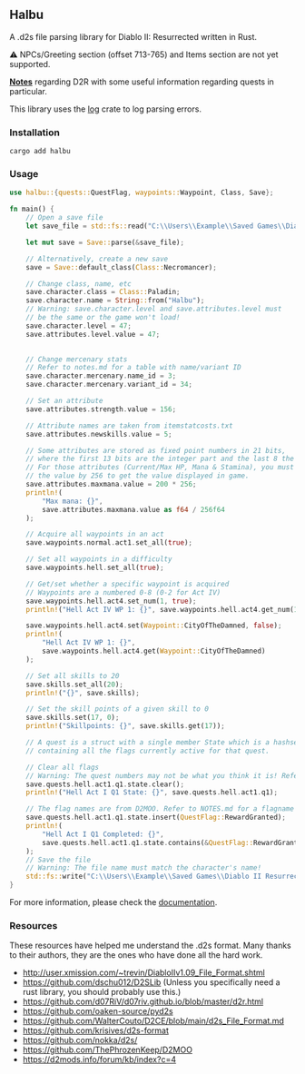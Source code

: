## Halbu

A .d2s file parsing library for Diablo II: Resurrected written in Rust.

⚠ NPCs/Greeting section (offset 713-765) and Items section are not yet supported.

**[Notes](https://github.com/feored/halbu/blob/main/notes.md)** regarding D2R with some useful information regarding quests in particular.

This library uses the [log](https://docs.rs/log/latest/log/) crate to log parsing errors.

### Installation

```cargo add halbu```

### Usage

```rs
use halbu::{quests::QuestFlag, waypoints::Waypoint, Class, Save};

fn main() {
    // Open a save file
    let save_file = std::fs::read("C:\\Users\\Example\\Saved Games\\Diablo II Resurrected\\Jamella.d2s").unwrap();

    let mut save = Save::parse(&save_file);

    // Alternatively, create a new save
    save = Save::default_class(Class::Necromancer);

    // Change class, name, etc
    save.character.class = Class::Paladin;
    save.character.name = String::from("Halbu");
    // Warning: save.character.level and save.attributes.level must
    // be the same or the game won't load!
    save.character.level = 47;
    save.attributes.level.value = 47;
    

    // Change mercenary stats
    // Refer to notes.md for a table with name/variant ID
    save.character.mercenary.name_id = 3;
    save.character.mercenary.variant_id = 34;

    // Set an attribute
    save.attributes.strength.value = 156;

    // Attribute names are taken from itemstatcosts.txt
    save.attributes.newskills.value = 5;

    // Some attributes are stored as fixed point numbers in 21 bits,
    // where the first 13 bits are the integer part and the last 8 the decimal
    // For those attributes (Current/Max HP, Mana & Stamina), you must multiply
    // the value by 256 to get the value displayed in game.
    save.attributes.maxmana.value = 200 * 256;
    println!(
        "Max mana: {}",
        save.attributes.maxmana.value as f64 / 256f64
    );

    // Acquire all waypoints in an act
    save.waypoints.normal.act1.set_all(true);

    // Set all waypoints in a difficulty
    save.waypoints.hell.set_all(true);

    // Get/set whether a specific waypoint is acquired
    // Waypoints are a numbered 0-8 (0-2 for Act IV)
    save.waypoints.hell.act4.set_num(1, true);
    println!("Hell Act IV WP 1: {}", save.waypoints.hell.act4.get_num(1));

    save.waypoints.hell.act4.set(Waypoint::CityOfTheDamned, false);
    println!(
        "Hell Act IV WP 1: {}",
        save.waypoints.hell.act4.get(Waypoint::CityOfTheDamned)
    );

    // Set all skills to 20
    save.skills.set_all(20);
    println!("{}", save.skills);

    // Set the skill points of a given skill to 0
    save.skills.set(17, 0);
    println!("Skillpoints: {}", save.skills.get(17));

    // A quest is a struct with a single member State which is a hashset
    // containing all the flags currently active for that quest.

    // Clear all flags
    // Warning: The quest numbers may not be what you think it is! Refer to NOTES.md.
    save.quests.hell.act1.q1.state.clear();
    println!("Hell Act I Q1 State: {}", save.quests.hell.act1.q1);

    // The flag names are from D2MOO. Refer to NOTES.md for a flagname <> bit # table.
    save.quests.hell.act1.q1.state.insert(QuestFlag::RewardGranted);
    println!(
        "Hell Act I Q1 Completed: {}",
        save.quests.hell.act1.q1.state.contains(&QuestFlag::RewardGranted)
    );
    // Save the file
    // Warning: The file name must match the character's name!
    std::fs::write("C:\\Users\\Example\\Saved Games\\Diablo II Resurrected\\Halbu.d2s", save.to_bytes()).unwrap();
}

```
For more information, please check the [documentation](https://docs.rs/halbu/0.1.0/halbu/).

### Resources

These resources have helped me understand the .d2s format. Many thanks to their authors, they are the ones who have done all the hard work.

* http://user.xmission.com/~trevin/DiabloIIv1.09_File_Format.shtml
* https://github.com/dschu012/D2SLib (Unless you specifically need a rust library, you should probably use this.)
* https://github.com/d07RiV/d07riv.github.io/blob/master/d2r.html
* https://github.com/oaken-source/pyd2s
* https://github.com/WalterCouto/D2CE/blob/main/d2s_File_Format.md
* https://github.com/krisives/d2s-format
* https://github.com/nokka/d2s/
* https://github.com/ThePhrozenKeep/D2MOO
* https://d2mods.info/forum/kb/index?c=4
